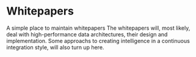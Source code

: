 # Whitepapers
A simple place to maintain whitepapers
The whitepapers will, most likely, deal with high-performance data architectures, their design and implementation. Some approachs to creating intelligence in a continuous integration style, will also turn up here.
